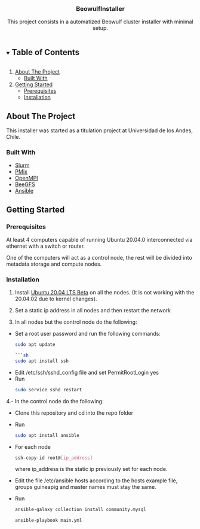 

<!-- PROJECT LOGO -->
<br />
<p align="center">
  <h3 align="center">BeowulfInstaller</h3>

  <p align="center">
    This project consists in a automatized Beowulf cluster installer with minimal setup.
  </p>
</p>



<!-- TABLE OF CONTENTS -->
<details open="open">
  <summary><h2 style="display: inline-block">Table of Contents</h2></summary>
  <ol>
    <li>
      <a href="#about-the-project">About The Project</a>
      <ul>
        <li><a href="#built-with">Built With</a></li>
      </ul>
    </li>
    <li>
      <a href="#getting-started">Getting Started</a>
      <ul>
        <li><a href="#prerequisites">Prerequisites</a></li>
        <li><a href="#installation">Installation</a></li>
      </ul>
    </li>
  </ol>
</details>



<!-- ABOUT THE PROJECT -->
## About The Project


This installer was started as a titulation project at Universidad de los Andes, Chile.


### Built With

* <a href="https://slurm.schedmd.com/documentation.html">Slurm</a> []()
* <a href="https://pmix.github.io/">PMix</a> []()
* <a href="https://www.open-mpi.org/">OpenMPI</a> []()
* <a href="https://www.beegfs.io/">BeeGFS</a> []()
* <a href="https://www.ansible.com/">Ansible</a> []()


<!-- GETTING STARTED -->
## Getting Started

### Prerequisites

At least 4 computers capable of running Ubuntu 20.04.0 interconnected via ethernet with a switch or router.

One of the computers will act as a control node, the rest will be divided into metadata storage and compute nodes.

### Installation

1. Install <a href="http://old-releases.ubuntu.com/releases/20.04.0/">Ubuntu 20.04 LTS Beta</a> on all the nodes. (It is not working with the 20.04.02 due to kernel changes).


2. Set a static ip address in all nodes and then restart the network
3. In all nodes but the control node do the following:
- Set a root user password and run the following commands:
  ```sh
  sudo apt update
  
  ```sh
  sudo apt install ssh
  ```
- Edit /etc/ssh/sshd_config file and set PermitRootLogin yes
- Run
  ```sh
  sudo service sshd restart
  ```
4.- In the control node do the following:

- Clone this repository and cd into the repo folder
- Run
  ```sh
  sudo apt install ansible
  ```
- For each node
  ```sh
  ssh-copy-id root@[ip_address]
  ```
  where ip_address is the static ip previously set for each node.

- Edit the file /etc/ansible hosts according to the hosts example file, groups guineapig and master names must stay the same.
- Run
  ```sh
  ansible-galaxy collection install community.mysql
  ```
  ```sh
  ansible-playbook main.yml
  ```


